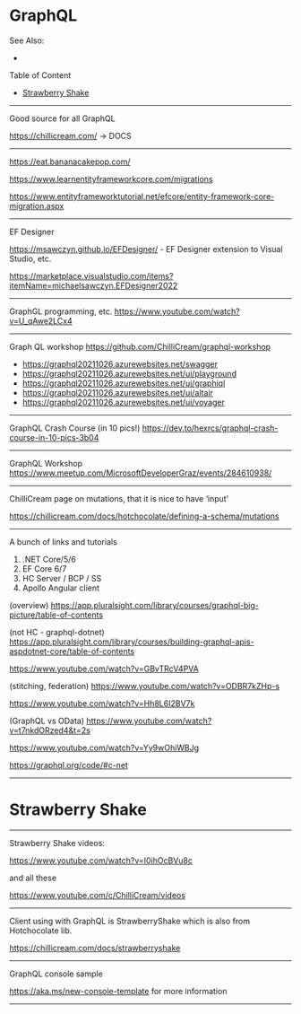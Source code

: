 # GraphQL

See Also:

  - 

Table of Content

  - [Strawberry Shake](GraphQL.md#Strawberry-Shake)

---

Good source for all GraphQL

https://chillicream.com/ -> DOCS

---

https://eat.bananacakepop.com/

https://www.learnentityframeworkcore.com/migrations

https://www.entityframeworktutorial.net/efcore/entity-framework-core-migration.aspx

---

EF Designer

https://msawczyn.github.io/EFDesigner/  - EF Designer extension to Visual Studio, etc.

https://marketplace.visualstudio.com/items?itemName=michaelsawczyn.EFDesigner2022


---

GraphGL programming, etc.
https://www.youtube.com/watch?v=U_qAwe2LCx4

---

Graph QL workshop
https://github.com/ChilliCream/graphql-workshop

- https://graphql20211026.azurewebsites.net/swagger
- https://graphql20211026.azurewebsites.net/ui/playground
- https://graphql20211026.azurewebsites.net/ui/graphiql
- https://graphql20211026.azurewebsites.net/ui/altair
- https://graphql20211026.azurewebsites.net/ui/voyager

---

GraphQL Crash Course (in 10 pics!)
https://dev.to/hexrcs/graphql-crash-course-in-10-pics-3b04

---

GraphQL Workshop
https://www.meetup.com/MicrosoftDeveloperGraz/events/284610938/

---

ChilliCream page on mutations, that it is nice to have ‘input’

https://chillicream.com/docs/hotchocolate/defining-a-schema/mutations

---

A bunch of links and tutorials

1. .NET Core/5/6
2. EF Core 6/7
3. HC Server / BCP / SS
4. Apollo Angular client

(overview)
https://app.pluralsight.com/library/courses/graphql-big-picture/table-of-contents

(not HC - graphql-dotnet)
https://app.pluralsight.com/library/courses/building-graphql-apis-aspdotnet-core/table-of-contents

https://www.youtube.com/watch?v=GBvTRcV4PVA

(stitching, federation)
https://www.youtube.com/watch?v=ODBR7kZHp-s

https://www.youtube.com/watch?v=Hh8L6I2BV7k

(GraphQL vs OData)
https://www.youtube.com/watch?v=t7nkdORzed4&t=2s

https://www.youtube.com/watch?v=Yy9wOhiWBJg

https://graphql.org/code/#c-net

---

# Strawberry Shake

---

Strawberry Shake videos:

https://www.youtube.com/watch?v=I0ihOcBVu8c

and all these

https://www.youtube.com/c/ChilliCream/videos

---

Client using with GraphQL is StrawberryShake which is also from Hotchocolate lib.

https://chillicream.com/docs/strawberryshake

---

GraphQL console sample

https://aka.ms/new-console-template for more information

---